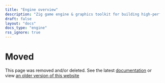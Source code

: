 ```yaml
---
title: "Engine overview"
description: "Zig game engine & graphics toolkit for building high-performance, truly cross-platform games, visualizations, and desktop/mobile GUI apps."
draft: false
layout: "docs"
docs_type: "engine"
rss_ignore: true
---
```


# Moved

This page was removed and/or deleted. See the latest [documentation](/docs) or view [an older version of this website](/v0.4)
